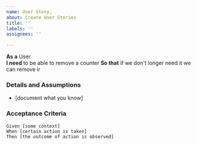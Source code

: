 ```yaml
---
name: User Story,
about: Create User Stories
title: ''
labels: ''
assignees: ''

---
```


**As a** User  
 **I need** to be able to remove a counter 
 **So that** if we don't longer need it we can remove ir 
   
 ### Details and Assumptions
 * [document what you know]
   
 ### Acceptance Criteria  
   
 ```gherkin
 Given [some context]
 When [certain action is taken]
 Then [the outcome of action is observed]
 ```
